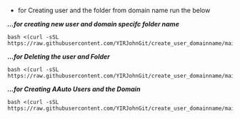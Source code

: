 - for Creating user and the folder from domain name run the below

***...for creating new user and domain specifc folder name***
```
bash <(curl -sSL https://raw.githubusercontent.com/YIRJohnGit/create_user_domainname/main/create_user.sh)
```

***...for Deleting the user and Folder***
```
bash <(curl -sSL https://raw.githubusercontent.com/YIRJohnGit/create_user_domainname/main/delete_user.sh)
```

***...for Creating AAuto Users and the Domain***
```
bash <(curl -sSL https://raw.githubusercontent.com/YIRJohnGit/create_user_domainname/main/auto_user_name.sh)
```
